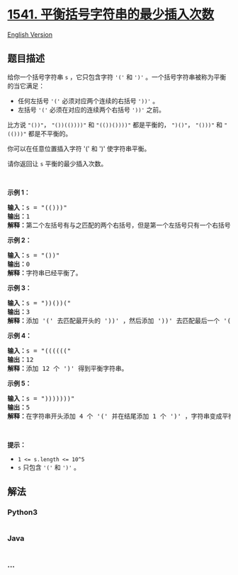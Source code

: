 # [1541. 平衡括号字符串的最少插入次数](https://leetcode-cn.com/problems/minimum-insertions-to-balance-a-parentheses-string)

[English Version](/solution/1500-1599/1541.Minimum%20Insertions%20to%20Balance%20a%20Parentheses%20String/README_EN.md)

## 题目描述

<!-- 这里写题目描述 -->
<p>给你一个括号字符串&nbsp;<code>s</code>&nbsp;，它只包含字符&nbsp;<code>&#39;(&#39;</code> 和&nbsp;<code>&#39;)&#39;</code>&nbsp;。一个括号字符串被称为平衡的当它满足：</p>

<ul>
	<li>任何左括号&nbsp;<code>&#39;(&#39;</code>&nbsp;必须对应两个连续的右括号&nbsp;<code>&#39;))&#39;</code>&nbsp;。</li>
	<li>左括号&nbsp;<code>&#39;(&#39;</code>&nbsp;必须在对应的连续两个右括号&nbsp;<code>&#39;))&#39;</code>&nbsp;之前。</li>
</ul>

<p>比方说&nbsp;<code>&quot;())&quot;</code>，&nbsp;<code>&quot;())(())))&quot;</code> 和&nbsp;<code>&quot;(())())))&quot;</code>&nbsp;都是平衡的，&nbsp;<code>&quot;)()&quot;</code>，&nbsp;<code>&quot;()))&quot;</code> 和&nbsp;<code>&quot;(()))&quot;</code>&nbsp;都是不平衡的。</p>

<p>你可以在任意位置插入字符 &#39;(&#39; 和 &#39;)&#39; 使字符串平衡。</p>

<p>请你返回让 <code>s</code>&nbsp;平衡的最少插入次数。</p>

<p>&nbsp;</p>

<p><strong>示例 1：</strong></p>

<pre><strong>输入：</strong>s = &quot;(()))&quot;
<strong>输出：</strong>1
<strong>解释：</strong>第二个左括号有与之匹配的两个右括号，但是第一个左括号只有一个右括号。我们需要在字符串结尾额外增加一个 &#39;)&#39; 使字符串变成平衡字符串 &quot;(())))&quot; 。
</pre>

<p><strong>示例 2：</strong></p>

<pre><strong>输入：</strong>s = &quot;())&quot;
<strong>输出：</strong>0
<strong>解释：</strong>字符串已经平衡了。
</pre>

<p><strong>示例 3：</strong></p>

<pre><strong>输入：</strong>s = &quot;))())(&quot;
<strong>输出：</strong>3
<strong>解释：</strong>添加 &#39;(&#39; 去匹配最开头的 &#39;))&#39; ，然后添加 &#39;))&#39; 去匹配最后一个 &#39;(&#39; 。
</pre>

<p><strong>示例 4：</strong></p>

<pre><strong>输入：</strong>s = &quot;((((((&quot;
<strong>输出：</strong>12
<strong>解释：</strong>添加 12 个 &#39;)&#39; 得到平衡字符串。
</pre>

<p><strong>示例 5：</strong></p>

<pre><strong>输入：</strong>s = &quot;)))))))&quot;
<strong>输出：</strong>5
<strong>解释：</strong>在字符串开头添加 4 个 &#39;(&#39; 并在结尾添加 1 个 &#39;)&#39; ，字符串变成平衡字符串 &quot;(((())))))))&quot; 。
</pre>

<p>&nbsp;</p>

<p><strong>提示：</strong></p>

<ul>
	<li><code>1 &lt;= s.length &lt;= 10^5</code></li>
	<li><code>s</code>&nbsp;只包含&nbsp;<code>&#39;(&#39;</code> 和&nbsp;<code>&#39;)&#39;</code>&nbsp;。</li>
</ul>

## 解法

<!-- 这里可写通用的实现逻辑 -->

<!-- tabs:start -->

### **Python3**

<!-- 这里可写当前语言的特殊实现逻辑 -->

```python

```

### **Java**

<!-- 这里可写当前语言的特殊实现逻辑 -->

```java

```

### **...**

```

```

<!-- tabs:end -->
